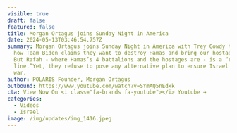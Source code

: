 ```yaml
---
visible: true
draft: false
featured: false
title: Morgan Ortagus joins Sunday Night in America
date: 2024-05-13T03:46:54.757Z
summary: Morgan Ortagus joins Sunday Night in America with Trey Gowdy to discuss
  how Team Biden claims they want to destroy Hamas and bring our hostages home.
  But Rafah - where Hamas’s 4 battalions and the hostages are - is a “red
  line.”Yet, they refuse to pose any alternative plan to ensure Israel wins this
  war.
author: POLARIS Founder, Morgan Ortagus
outbound: https://www.youtube.com/watch?v=SYmAQ5nEdxk
cta: View Now On <i class="fa-brands fa-youtube"></i> Youtube →
categories:
  - Videos
  - Israel
image: /img/updates/img_1416.jpeg
---
```

